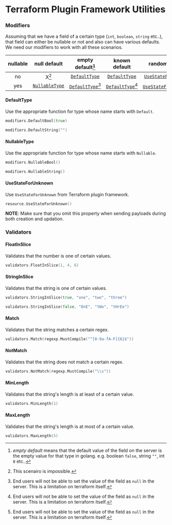 # Terraform Plugin Framework Utilities

### Modifiers

Assuming that we have a field of a certain type (`int`, `boolean`, `string` etc..), that field can either be nullable or not and also can have various defaults. We need our modifiers to work with all these scenarios.

| nullable |    null default    |   empty default[^1]   |     known default     |        random default        |
| :------: | :----------------: | :-------------------: | :-------------------: | :--------------------------: |
|    no    |       X[^2]        |   [`DefaultType`][]   |   [`DefaultType`][]   |   [`UseStateForUnknown`][]   |
|   yes    | [`NullableType`][] | [`DefaultType`][][^3] | [`DefaultType`][][^3] | [`UseStateForUnknown`][][^3] |

[^1]: _empty default_ means that the default value of the field on the server is the empty value for that type in golang. e.g. boolean `false`, string `""`, int `0` etc..
[^2]: This scenairo is impossible.
[^3]: End users will not be able to set the value of the field as `null` in the server. This is a limitation on terraform itself.

[`DefaultType`]: #defaulttype
[`NullableType`]: #nullabletype
[`UseStateForUnknown`]: #usestateforunknown

#### DefaultType

Use the appropriate function for type whose name starts with `Default`.

```go
modifiers.DefaultBool(true)

modifiers.DefaultString("")
```

#### NullableType

Use the appropriate function for type whose name starts with `Nullable`.

```go
modifiers.NullableBool()

modifiers.NullableString()
```

#### UseStateForUnknown

Use `UseStateForUnknown` from Terraform plugin framework.

```go
resource.UseStateForUnknown()
```

**NOTE**: Make sure that you omit this property when sending payloads during both creation and updation.

### Validators

#### FloatInSlice

Validates that the number is one of certain values.

```go
validators.FloatInSlice(1, 4, 6)
```

#### StringInSlice

Validates that the string is one of certain values.

```go
validators.StringInSlice(true, "one", "two", "three")

validators.StringInSlice(false, "OnE", "tWo", "tHrEe")
```

#### Match

Validates that the string matches a certain regex.

```go
validators.Match(regexp.MustCompile("^[0-9a-fA-F]{6}$"))
```

#### NotMatch

Validates that the string does not match a certain regex.

```go
validators.NotMatch(regexp.MustCompile("\\s"))
```

#### MinLength

Validates that the string's length is at least of a certain value.

```go
validators.MinLength(1)
```

#### MaxLength

Validates that the string's length is at most of a certain value.

```go
validators.MaxLength(5)
```
